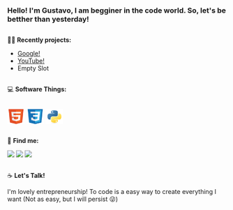 ### Hello! I'm Gustavo, I am begginer in the code world. So, let's be betther than yesterday! 
##
👨‍💻 **Recently projects:**
- <a href="https://prnt.sc/26k9edq" target="_blank">Google!</a>
- <a href="https://prnt.sc/26mny9c" target="_blank">YouTube!</a>
- Empty Slot

##
💻 **Software Things:** 
<div align="center">
</div>
<div style="display: inline_block"><br>
  <img align="center" alt="th3gstv-HTML" height="35" width="40" src="https://raw.githubusercontent.com/devicons/devicon/master/icons/html5/html5-original.svg">
  <img align="center" alt="th3gstv-CSS" height="35" width="40" src="https://raw.githubusercontent.com/devicons/devicon/master/icons/css3/css3-original.svg">
  <img align="center" alt="th3gstv-Python" height="35" width="40" src="https://raw.githubusercontent.com/devicons/devicon/master/icons/python/python-original.svg">
</div>
  

##
🔭 **Find me:**
<div> 
<a href="https://instagram.com/_gustavin07" target="_blank"><img src="https://img.shields.io/badge/-Instagram-%23E4405F?style=for-the-badge&logo=instagram&logoColor=white" target="_blank"></a>
  <a href = "mailto:gstvoaugusto@gmail.com"><img src="https://img.shields.io/badge/-Gmail-%23333?style=for-the-badge&logo=gmail&logoColor=white" target="_blank"></a>
  <a href="https://www.linkedin.com/in/gustavo-augusto-637757202/" target="_blank"><img src="https://img.shields.io/badge/-LinkedIn-%230077B5?style=for-the-badge&logo=linkedin&logoColor=white" target="_blank"></a>  
</div>

##
☕ **Let's Talk!**
<div>
I'm lovely entrepreneurship! To code is a easy way to create everything I want (Not as easy, but I will persist 😜)
</div>
